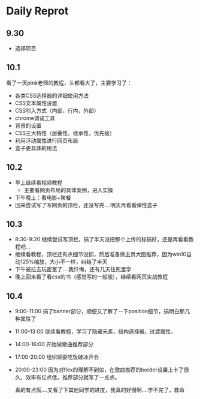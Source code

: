 # Daily Reprot

## 9.30
 - 选择项目

## 10.1
 看了一天pink老师的教程，头都看大了，主要学习了：
 - 各类CSS选择器的详细使用方法
 - CSS文本属性设置
 - CSS引入方式（内部，行内，外部）
 - chrome调试工具
 - 背景的设置
 - CSS三大特性（层叠性，继承性，优先级）
 - 利用浮动属性进行网页布局
 - 盒子更具体的用法

## 10.2
 - 早上继续看视频教程
    - 主要看网页布局的具体案例，进入实操
 - 下午晚上：看电影+聚餐
 - 回来尝试写了写网页的顶栏，还没写完....明天再看看弹性盒子

## 10.3
- 8:30-9:20 继续尝试写顶栏，搞了半天没把那个上传的标搞好，还是再看看教程吧...
- 继续看教程，顶栏还有点细节没扣，然后准备做主页大图推荐，因为win10自动125%缩放，大小不一样，纠结了半天
- 下午被拉去玩密室了....我忏悔，还有几天往死里学
- 晚上回来看了看css的书（感觉写的一般般），继续看网页实战教程

## 10.4 
- 9:00-11:00 搞了banner部分，顺便又了解了一下position细节，搞明白那几种属性了
- 11:00-13:00 继续看教程，学习了隐藏元素，结构选择器，过渡属性，
- 14:00-16:00 开始做歌曲推荐部分
- 17:00-20:00 组织班委吃饭破冰开会
- 20:00-23:00 因为对flex的理解不到位，在歌曲推荐的border设置上卡了很久，效率有亿点低，推荐部分就写了一点点。

  真的有点慌....又看了下其他同学的进度，我真的好慢啊....学不完了，救命